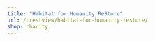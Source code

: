```yaml
---
title: "Habitat for Humanity ReStore"
url: /crestview/habitat-for-humanity-restore/
shop: charity
---
```


